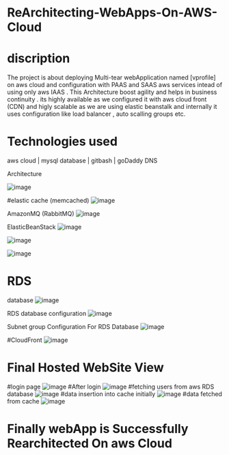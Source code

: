# ReArchitecting-WebApps-On-AWS-Cloud

# discription

The project is about deploying Multi-tear webApplication named [vprofile] on aws cloud and configuration with PAAS and SAAS aws services intead of using only aws IAAS . This Architecture boost agility and helps in business continuity . its highly available as we configured it with aws cloud front (CDN) and higly scalable as we are using elastic beanstalk and internally it uses configuration like load balancer , auto scalling groups etc.

# Technologies used 
aws cloud | 
mysql database | 
gitbash | 
goDaddy DNS


Architecture

![image](https://user-images.githubusercontent.com/76225409/192162527-1b90891b-a861-4674-a4e5-5fe3313417c2.png)

#elastic cache (memcached)
![image](https://user-images.githubusercontent.com/76225409/192157411-3aee6424-14e8-4a31-927e-b57addb2a995.png)

AmazonMQ (RabbitMQ)
![image](https://user-images.githubusercontent.com/76225409/192157348-4bf0ee2e-db91-43d1-9df4-aad9e2b1779e.png)

ElasticBeanStack
![image](https://user-images.githubusercontent.com/76225409/192157090-8e310c13-3d97-444a-b941-46788fcbeae9.png)

![image](https://user-images.githubusercontent.com/76225409/192157118-df8a7436-c2d1-443e-8e6f-cada3b42af33.png)

![image](https://user-images.githubusercontent.com/76225409/192157190-2a767904-20d2-4acf-98a4-28b4bcd8f86a.png)

# RDS
database
![image](https://user-images.githubusercontent.com/76225409/192157245-7f20d82c-b948-48e9-9f2e-5b05efa8ffb6.png)

RDS database configuration
![image](https://user-images.githubusercontent.com/76225409/192157277-19cb18e6-9c37-40cc-9f88-272b0c8643cb.png)

Subnet group Configuration  For RDS Database
![image](https://user-images.githubusercontent.com/76225409/192157317-4ec4598c-9cdf-4aef-ac5b-a6d465554a1e.png)


#CloudFront
![image](https://user-images.githubusercontent.com/76225409/192157753-e80c14e8-0087-4eac-88e6-b492c43101c6.png)

# Final Hosted WebSite View

#login page
![image](https://user-images.githubusercontent.com/76225409/192158052-fea9e3c3-63eb-419a-884e-d47a830c8578.png)
#After login
![image](https://user-images.githubusercontent.com/76225409/192158089-1f6bd7da-78e5-44e0-ae64-1afd80c9f9b2.png)
#fetching users from aws RDS database 
![image](https://user-images.githubusercontent.com/76225409/192158131-f2dd6055-1181-403b-b522-19a4b6e95899.png)
#data insertion into cache initially
![image](https://user-images.githubusercontent.com/76225409/192158165-24453230-b868-42c2-a85f-a6f31bf5860a.png)
#data fetched from cache
![image](https://user-images.githubusercontent.com/76225409/192158187-b976232b-a69d-410b-954c-d5785c160d22.png)


# Finally webApp is Successfully Rearchitected On aws Cloud

